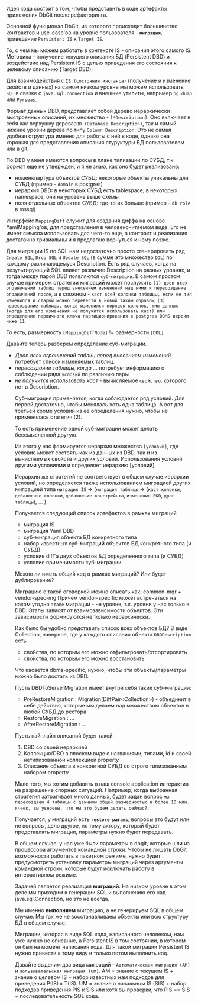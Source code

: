 Идея кода состоит в том, чтобы представить в коде артефакты приложения DbGit после рефакторинга.

Основной функционал DbGit, из которого происходит большинство контрактов и use-case'ов на уровне пользователя - **`миграция`**, приведение `Persistent IS` к `Target IS`.

То, с чем мы можем работать в контексте IS - описания этого самого IS. Методика - получение текущего описания БД (Persistent DBD) и воздействие над Persistent IS с целью приведения его состояния к целевому описанию (Target DBD). 

Для взаимодействия с `IS (состояния инстанса)` (получение и изменение свойств и данных) на самом низком уровне мы можем использовать `SQL` в связке с `java.sql.connection` и внешние утилиты, например `pg_dump` или `Pyrseas`.

Формат данных DBD, представляет собой дерево иерархически выстроенных описаний, их множество - `[*Description]`. Оно включает в себя как верхушку дерева`DBD (Database Description)`, так и самый нижние уровни дерева по типу `Column Description`. 
Это не самая удобная структура именно для работы с ней в коде, однако она хорошая для представления описания стуруктуры БД пользователем или в git.

По DBD у меня имеются вопросы в плане типизации по СУБД, т.к. формат еще не утвержден, и я не знаю, как оно будет реализовано: 

- номенклартура объектов СУБД: некоторые объекты уникальны для СУБД (пример - `domain` в postgres)
- иерархия DBD: в некоторых СУБД есть tablespace, в некоторых namespace, они на уровень выше схемы
- поля отдельных объектов СУБД: где-то их больше (пример - `db role` в mssql)




Интерфейс `MappingDiff` служит для создания диффа на основе YamlMapping'ов, для представления в человекочитаемом виде. Его не имеет смысла использовать для чего-то еще, а контракт и реализация достаточно тривиальны и я предлагаю вернуться к нему позже.

Для миграции IS по SQL нам недостаточно просто сгенерировать ряд `Create SQL`, `Drop SQL` и `Update SQL` (в сумме это множество `DDL`) по каждому различающемуся Description. Есть ряд случаев, когда на результирующий SQL влияет различие Description на разных уровнях, и тогда между парой DBD появляются `суб-миграции`. В самом простом случае примером стратегии миграций может послужить `(1) дроп всех ограничений таблиц перед внесением изменений над ними и пересоздание ограничений после`, а в сложном - `каст всей колонки таблицы, если ее тип изменился и старый можно перевести в новый таким образом`, `(3) пересоздание таблицы, когда изменился порядок колонок, тип данных (когда для его изменения не получится использовать каст) или определение первичного ключа партиционирования в postgres DBMS версии ниже 11`

 То есть, размерность `[MappingDiffNode]` != размерности `[DDL]`
 
 Давайте теперь разберем определение суб-миграции. 
 
 - *Дроп всех ограничений таблиц перед внесением изменений*  потребует список изменяемых таблиц. 
 - *пересоздание таблицы, когда ...* потребует информацию о соблюдении ряда `условий` по различию пары <Table Description>
 - *не получится использовать каст* - вычисляемое `свойство`, которого нет в Description. 
 
 Суб-миграция применяется, когда соблюдается ряд условий. Для первой достаточно, чтобы менялась хоть одна таблица. А вот для третьей кроме условий из ее определения нужно, чтобы не применялась статегия (2).
 
 То есть применение одной суб-миграции может делать бессмысленной другую. 
 
 Из этого у нас формируется иерархия множества `[условий]`, где условие может состоять как из данных из DBD, так и из вычисляемых свойств и других условий. Использования условий другими условиями и определяет иерархию [условий]. 

 Иерархия же стратегий не соответствует в общем случае иерархии условий, но определяется также использованием миграцией других миграцией типа `миграция IS` -> (`миграция таблицы` -> (`каст колонки`, `добавление колонки`, `добавление констрейнта`, `изменение PKD`, `дроп таблицы`), ... )

 Получается следующий список артефактов в рамках миграций
 
 - миграция IS
 - миграция Yaml DBD
 - суб-миграция объекта БД конкретного типа
 - набор известных суб-миграций объектов БД конкретного типа (и СУБД)
 - условие diff'а двух объектов БД определенного типа (и СУБД)
 - условие применимости суб-миграции 
 
 Можно ли иметь общий код в рамках миграций? Или будет дублирование?
 
 Миграцию с такой оговоркой можно описать как: common-mgr + vendor-spec-mg
 Причем vendor-specific может встречаться на каком угодно `этапе` миграции - не уровне, т.к. уровни у нас только в DBD.
 Этапы зависят от взаимозависимости объектов. Эти зависимости формируются не только иерархически. 
 
 Как было бы удобно представить список всех объектов БД? В виде Collection, наверное, где у каждого описания объекта `DBODescription` есть
 
 - свойства, по которым его можно отфильтровать/отсортировать
 - свойства, по которым его можно восстановить 
 
 Что касается dbms-specific, нужно, чтобы эти объекты/параметры можно было достать из DBD. 
 
 Пусть DBDToServerMigration имеет внутри себя такие суб-миграции:
 
 - PreRestoreMigration : Migration(DiffPair<Collection<DBODescription>>) - объединит в себе действия, которые мы делаем над множеством объектов в любой СУБД до рестора
 - RestoreMigration : ...
 - AfterRestoreMigration : ...
 
 Пусть пайплайн описаний будет такой:
 
 1. DBD со своей иерархией
 2. Коллекция/DBO в плоском виде с названиями, типами, id и своей нетипизованной коллекцией property
 3. Описание объекта в конкретной СУБД со строго типизованным набором property
 
Мало того, мы хотим добавить в наш console application интерактив на разрешение спорных ситуаций. Например, когда выбранная стратегия затрагивает много данных, будет задан вопрос `мы пересоздаем 4 таблицы с данными общей размерностью в более 10 млн. ячеек, вы уверены, что мы это будем делать сейчас?`. 

Получается, у миграций есть **`restore params`**, вопросы это будут или не вопросы, дело другое, но тому актору, который будет представлять миграции, параметры нужно будет передавать. 

В общем случае, у нас уже были параметры в dbgit, которые шли из процессора агрументов командной строки. Чтобы не лишать DbGit возможности работать в пакетном режиме, нужно будет предусмотреть установку параметры миграций через аргументы командной строки, которые будут исключать работу в интерактивном режиме. 

Задачей является реализация **миграций**. На низком уровне в этом деле мы приходим к генерации SQL и выполнению его над java.sql.Connection, но это не всегда.

Мы именно **выполняем** миграцию, а не генерируем SQL в общем случае. Мы так же не восстанавливаем объекты или всю структуру БД в общем случае. 

Миграции, которая в виде SQL кода, написанного человеком, нам уже нужно не описание, а Persistent IS в том состоянии, в котором он был на момент написания кода. 
Для такой миграции Persistent IS нужно привести к тому виду и только потом выполнить код.

Давайте выделим два вида миграций - `Автоматическая миграция (AM)` и `Пользовательская миграция (UM)`.
AM = знание о текущем IS + знание о целевом IS + набор известных нам подходов для приведения P(IS) к T(IS).
UM = знание о начальном IS (SIS) + набор подходов приведения PIS к SIS или хотя бы проверки, что PIS == SIS + последовательность SQL кода. 

